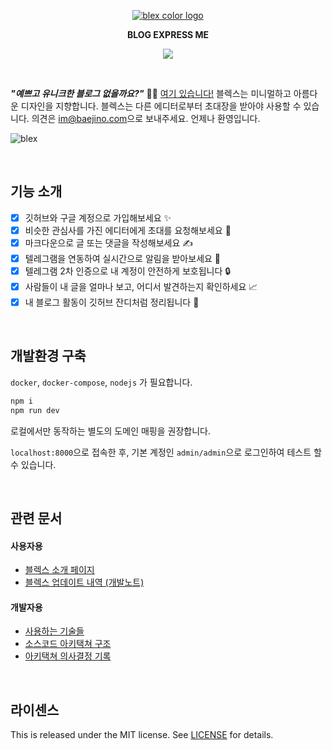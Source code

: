 

<p align="center">
    <a href="https://github.com/baealex/BLEX">
        <img alt="blex color logo" src="https://user-images.githubusercontent.com/35596687/76856570-de2b8a80-6896-11ea-8827-fc2f1966fa23.png">
    </a>
</p>

<p align="center">
    <strong>BLOG EXPRESS ME</strong>
</p>

<p align="center">
    <img src="https://img.shields.io/badge/django-5-blue?style=flat-square">
</p>

<br>

***"예쁘고 유니크한 블로그 없을까요?"*** 🙋‍♂️ [여기 있습니다!](https://blex.me) 블렉스는 미니멀하고 아름다운 디자인을 지향합니다. 블렉스는 다른 에디터로부터 초대장을 받아야 사용할 수 있습니다. 의견은 [im@baejino.com](mailto:im@baejino.com)으로 보내주세요. 언제나 환영입니다.

![blex](https://user-images.githubusercontent.com/35596687/144164653-d4ed4668-f872-4600-938d-a824bd4b8599.jpg)

<br>

## 기능 소개

- [x] 깃허브와 구글 계정으로 가입해보세요 ✨
- [x] 비슷한 관심사를 가진 에디터에게 초대를 요청해보세요 🤩
- [x] 마크다운으로 글 또는 댓글을 작성해보세요 ✍️
- [x] 텔레그램을 연동하여 실시간으로 알림을 받아보세요 🚀
- [x] 텔레그램 2차 인증으로 내 계정이 안전하게 보호됩니다 🔒
- [x] 사람들이 내 글을 얼마나 보고, 어디서 발견하는지 확인하세요 📈
- [x] 내 블로그 활동이 깃허브 잔디처럼 정리됩니다 🌿

<br>

## 개발환경 구축

`docker`, `docker-compose`, `nodejs` 가 필요합니다.

```bash
npm i
npm run dev
```

로컬에서만 동작하는 별도의 도메인 매핑을 권장합니다.

`localhost:8000`으로 접속한 후, 기본 계정인 `admin/admin`으로 로그인하여 테스트 할 수 있습니다.

<br>

## 관련 문서

#### 사용자용

- [블렉스 소개 페이지](https://about.blex.me)
- [블렉스 업데이트 내역 (개발노트)](https://blex.me/@baealex/series/%EB%B8%94%EB%A0%89%EC%8A%A4-%EC%9D%B4%EC%95%BC%EA%B8%B0)

#### 개발자용

- [사용하는 기술들](documents/Tech-Stack.md)
- [소스코드 아키택쳐 구조](documents/Architecture.md)
- [아키택쳐 의사결정 기록](documents/Architecture-Decision-Records.md)

<br>

## 라이센스

This is released under the MIT license. See [LICENSE](LICENSE) for details.
